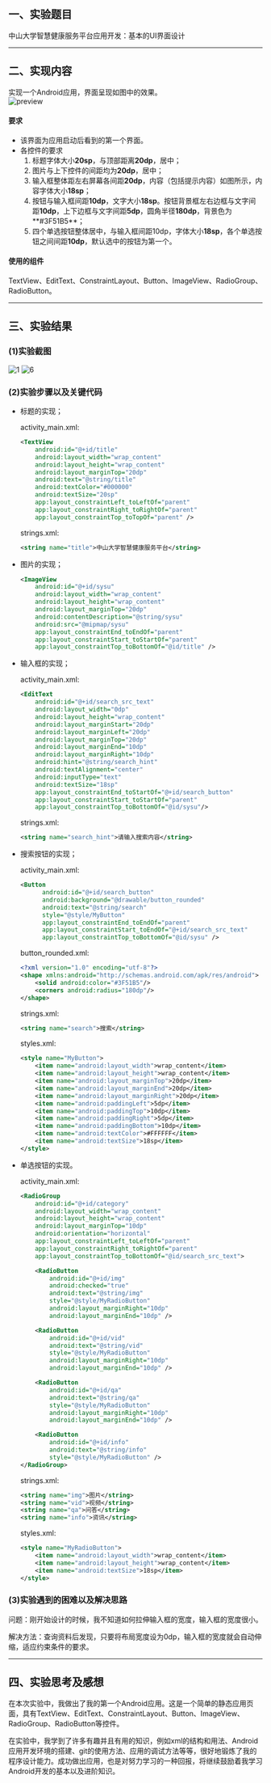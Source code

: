 ## 一、实验题目
中山大学智慧健康服务平台应用开发：基本的UI界面设计

---

## 二、实现内容
实现一个Android应用，界面呈现如图中的效果。  
 ![preview](https://gitee.com/code_sysu/PersonalProject1/raw/master/manual/images/preview.jpg) 
#### 要求  
* 该界面为应用启动后看到的第一个界面。  
* 各控件的要求
  1. 标题字体大小**20sp**，与顶部距离**20dp**，居中；
  2. 图片与上下控件的间距均为**20dp**，居中；  
  3. 输入框整体距左右屏幕各间距**20dp**，内容（包括提示内容）如图所示，内容字体大小**18sp**；  
  4. 按钮与输入框间距**10dp**，文字大小**18sp**。按钮背景框左右边框与文字间距**10dp**，上下边框与文字间距**5dp**，圆角半径**180dp**，背景色为**#3F51B5**；  
  5. 四个单选按钮整体居中，与输入框间距10dp，字体大小**18sp**，各个单选按钮之间间距**10dp**，默认选中的按钮为第一个。

#### 使用的组件
TextView、EditText、ConstraintLayout、Button、ImageView、RadioGroup、RadioButton。

---

## 三、实验结果
### (1)实验截图
![1](./Screenshots/1.png)
![6](./Screenshots/6.png)
### (2)实验步骤以及关键代码
* 标题的实现；

  activity_main.xml:

  ```xml
  <TextView
      android:id="@+id/title"
      android:layout_width="wrap_content"
      android:layout_height="wrap_content"
      android:layout_marginTop="20dp"
      android:text="@string/title"
      android:textColor="#000000"
      android:textSize="20sp"
      app:layout_constraintLeft_toLeftOf="parent"
      app:layout_constraintRight_toRightOf="parent"
      app:layout_constraintTop_toTopOf="parent" />
  ```

  strings.xml:

  ```xml
  <string name="title">中山大学智慧健康服务平台</string>
  ```

* 图片的实现；

  ```xml
  <ImageView
      android:id="@+id/sysu"
      android:layout_width="wrap_content"
      android:layout_height="wrap_content"
      android:layout_marginTop="20dp"
      android:contentDescription="@string/sysu"
      android:src="@mipmap/sysu"
      app:layout_constraintEnd_toEndOf="parent"
      app:layout_constraintStart_toStartOf="parent"
      app:layout_constraintTop_toBottomOf="@id/title" />
  ```

* 输入框的实现；

  activity_main.xml:

  ```xml
  <EditText
      android:id="@+id/search_src_text"
      android:layout_width="0dp"
      android:layout_height="wrap_content"
      android:layout_marginStart="20dp"
      android:layout_marginLeft="20dp"
      android:layout_marginTop="20dp"
      android:layout_marginEnd="10dp"
      android:layout_marginRight="10dp"
      android:hint="@string/search_hint"
      android:textAlignment="center"
      android:inputType="text"
      android:textSize="18sp"
      app:layout_constraintEnd_toStartOf="@+id/search_button"
      app:layout_constraintStart_toStartOf="parent"
      app:layout_constraintTop_toBottomOf="@id/sysu"/>
  ```

  strings.xml:

  ```xml
  <string name="search_hint">请输入搜索内容</string>
  ```

* 搜索按钮的实现；

  activity_main.xml:

  ```xml
  <Button
        android:id="@+id/search_button"
        android:background="@drawable/button_rounded"
        android:text="@string/search"
        style="@style/MyButton"
        app:layout_constraintEnd_toEndOf="parent"
        app:layout_constraintStart_toEndOf="@+id/search_src_text"
        app:layout_constraintTop_toBottomOf="@id/sysu" />
  ```

  button_rounded.xml:

  ```xml
  <?xml version="1.0" encoding="utf-8"?>
  <shape xmlns:android="http://schemas.android.com/apk/res/android">
      <solid android:color="#3F51B5"/>
      <corners android:radius="180dp"/>
  </shape>
  ```

  strings.xml:

  ```xml
  <string name="search">搜索</string>
  ```

  styles.xml:

  ```xml
  <style name="MyButton">
      <item name="android:layout_width">wrap_content</item>
      <item name="android:layout_height">wrap_content</item>
      <item name="android:layout_marginTop">20dp</item>
      <item name="android:layout_marginEnd">20dp</item>
      <item name="android:layout_marginRight">20dp</item>
      <item name="android:paddingLeft">5dp</item>
      <item name="android:paddingTop">10dp</item>
      <item name="android:paddingRight">5dp</item>
      <item name="android:paddingBottom">10dp</item>
      <item name="android:textColor">#FFFFFF</item>
      <item name="android:textSize">18sp</item>
  </style>
  ```

* 单选按钮的实现。

  activity_main.xml:

  ```xml
  <RadioGroup
      android:id="@+id/category"
      android:layout_width="wrap_content"
      android:layout_height="wrap_content"
      android:layout_marginTop="10dp"
      android:orientation="horizontal"
      app:layout_constraintLeft_toLeftOf="parent"
      app:layout_constraintRight_toRightOf="parent"
      app:layout_constraintTop_toBottomOf="@id/search_src_text">

      <RadioButton
          android:id="@+id/img"
          android:checked="true"
          android:text="@string/img"
          style="@style/MyRadioButton"
          android:layout_marginRight="10dp"
          android:layout_marginEnd="10dp" />

      <RadioButton
          android:id="@+id/vid"
          android:text="@string/vid"
          style="@style/MyRadioButton"
          android:layout_marginRight="10dp"
          android:layout_marginEnd="10dp" />

      <RadioButton
          android:id="@+id/qa"
          android:text="@string/qa"
          style="@style/MyRadioButton"
          android:layout_marginRight="10dp"
          android:layout_marginEnd="10dp" />

      <RadioButton
          android:id="@+id/info"
          android:text="@string/info"
          style="@style/MyRadioButton" />
  </RadioGroup>
  ```

  strings.xml:

  ```xml
  <string name="img">图片</string>
  <string name="vid">视频</string>
  <string name="qa">问答</string>
  <string name="info">资讯</string>
  ```

  styles.xml:
  
  ```xml
  <style name="MyRadioButton">
      <item name="android:layout_width">wrap_content</item>
      <item name="android:layout_height">wrap_content</item>
      <item name="android:textSize">18sp</item>
  </style>
  ```

### (3)实验遇到的困难以及解决思路

问题：刚开始设计的时候，我不知道如何拉伸输入框的宽度，输入框的宽度很小。

解决方法：查询资料后发现，只要将布局宽度设为0dp，输入框的宽度就会自动伸缩，适应约束条件的要求。

---

## 四、实验思考及感想
  在本次实验中，我做出了我的第一个Android应用。这是一个简单的静态应用页面，具有TextView、EditText、ConstraintLayout、Button、ImageView、RadioGroup、RadioButton等控件。

  在实验中，我学到了许多有趣并且有用的知识，例如xml的结构和用法、Android应用开发环境的搭建、git的使用方法、应用的调试方法等等，很好地锻炼了我的程序设计能力。成功做出应用，也是对努力学习的一种回报，将继续鼓励着我学习Android开发的基本以及进阶知识。